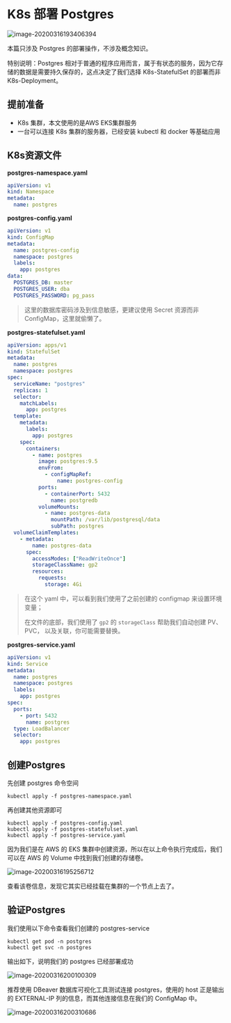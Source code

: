 # K8s 部署 Postgres

![image-20200316193406394](https://pding.oss-cn-hangzhou.aliyuncs.com/images/image-20200316193406394.png)

本篇只涉及 Postgres 的部署操作，不涉及概念知识。

特别说明：Postgres 相对于普通的程序应用而言，属于有状态的服务，因为它存储的数据是需要持久保存的，这点决定了我们选择 K8s-StatefulSet 的部署而非 K8s-Deployment。

## 提前准备

- K8s 集群，本文使用的是AWS EKS集群服务
- 一台可以连接 K8s 集群的服务器，已经安装 kubectl 和 docker 等基础应用

## K8s资源文件

**postgres-namespace.yaml**

```yaml
apiVersion: v1
kind: Namespace
metadata:
  name: postgres
```

**postgres-config.yaml**

```yaml
apiVersion: v1
kind: ConfigMap
metadata:
  name: postgres-config
  namespace: postgres
  labels:
    app: postgres
data:
  POSTGRES_DB: master
  POSTGRES_USER: dba
  POSTGRES_PASSWORD: pg_pass
```

> 这里的数据库密码涉及到信息敏感，更建议使用 Secret 资源而非 ConfigMap，这里就偷懒了。

**postgres-statefulset.yaml**

```yaml
apiVersion: apps/v1
kind: StatefulSet
metadata:
  name: postgres
  namespace: postgres
spec:
  serviceName: "postgres"
  replicas: 1
  selector:
    matchLabels:
      app: postgres
  template:
    metadata:
      labels:
        app: postgres
    spec:
      containers:
        - name: postgres
          image: postgres:9.5
          envFrom:
            - configMapRef:
                name: postgres-config
          ports:
            - containerPort: 5432
              name: postgredb
          volumeMounts:
            - name: postgres-data
              mountPath: /var/lib/postgresql/data
              subPath: postgres
  volumeClaimTemplates:
    - metadata:
        name: postgres-data
      spec:
        accessModes: ["ReadWriteOnce"]
        storageClassName: gp2
        resources:
          requests:
            storage: 4Gi
```

>在这个 yaml 中，可以看到我们使用了之前创建的 configmap 来设置环境变量；
>
>在文件的底部，我们使用了 `gp2` 的 `storageClass` 帮助我们自动创建 PV、PVC， 以及关联，你可能需要替换。
>

**postgres-service.yaml**

```yaml
apiVersion: v1
kind: Service
metadata:
  name: postgres
  namespace: postgres
  labels:
    app: postgres
spec:
  ports:
    - port: 5432
      name: postgres
  type: LoadBalancer
  selector:
    app: postgres
```

## 创建Postgres

先创建 postgres 命令空间

```shell
kubectl apply -f postgres-namespace.yaml
```

再创建其他资源即可

```shell
kubectl apply -f postgres-config.yaml
kubectl apply -f postgres-statefulset.yaml
kubectl apply -f postgres-service.yaml
```

因为我们是在 AWS 的 EKS 集群中创建资源，所以在以上命令执行完成后，我们可以在 AWS 的 Volume 中找到我们创建的存储卷。

![image-20200316195256712](https://pding.oss-cn-hangzhou.aliyuncs.com/images/image-20200316195256712.png)

查看该卷信息，发现它其实已经挂载在集群的一个节点上去了。

## 验证Postgres

我们使用以下命令查看我们创建的 postgres-service

```
kubectl get pod -n postgres
kubectl get svc -n postgres
```

输出如下，说明我们的 postgres 已经部署成功

![image-20200316200100309](https://pding.oss-cn-hangzhou.aliyuncs.com/images/image-20200316200100309.png)

推荐使用 DBeaver 数据库可视化工具测试连接 postgres，使用的 host 正是输出的 EXTERNAL-IP 列的信息，而其他连接信息在我们的 ConfigMap 中。

![image-20200316200310686](https://pding.oss-cn-hangzhou.aliyuncs.com/images/image-20200316200310686.png)

